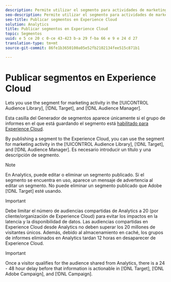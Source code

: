 ```yaml
---
description: Permite utilizar el segmento para actividades de marketing en la Biblioteca de audiencias, Target y Audience Manager.
seo-description: Permite utilizar el segmento para actividades de marketing en la Biblioteca de audiencias, Target y Audience Manager.
seo-title: Publicar segmentos en Experience Cloud
solution: Analytics
title: Publicar segmentos en Experience Cloud
topic: Segmentos
uuid: e 5 ce 20 c 0-ce 43-423 b-a 29 f-ba 66 e 9 e 24 d 27
translation-type: tm+mt
source-git-commit: 86fe1b3650100a05e52fb2102134fee515c871b1

---
```



# Publicar segmentos en Experience Cloud

Lets you use the segment for marketing activity in the [!UICONTROL Audience Library], [!DNL Target], and [!DNL Audience Manager].

Esta casilla del Generador de segmentos aparece únicamente si el grupo de informes en el que está guardando el segmento está [habilitado para Experience Cloud](https://marketing.adobe.com/resources/help/en_US/mcloud/t_publish_audience_segment.html).

By publishing a segment to the Experience Cloud, you can use the segment for marketing activity in the [!UICONTROL Audience Library], [!DNL Target], and [!DNL Audience Manager]. Es necesario introducir un título y una descripción de segmento.

>[!NOTE]
>
>En Analytics, puede editar o eliminar un segmento publicado. Si el segmento se encuentra en uso, aparece un mensaje de advertencia al editar un segmento. No puede eliminar un segmento publicado que Adobe [!DNL Target] esté usando.

>[!IMPORTANT]
>
>Debe limitar el número de audiencias compartidas de Analytics a 20 (por cliente/organización de Experience Cloud) para evitar los impactos en la latencia y la disponibilidad de datos. Las audiencias compartidas en Experience Cloud desde Analytics no deben superar los 20 millones de visitantes únicos. Además, debido al almacenamiento en caché, los grupos de informes eliminados en Analytics tardan 12 horas en desaparecer de Experience Cloud.

>[!IMPORTANT]
>
>Once a visitor qualifies for the audience shared from Analytics, there is a 24 - 48 hour delay before that information is actionable in [!DNL Target], [!DNL Adobe Campaign], and [!DNL Campaign].

